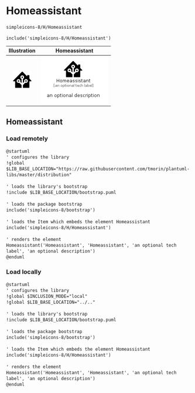 # Homeassistant


```text
simpleicons-8/H/Homeassistant
```

```text
include('simpleicons-8/H/Homeassistant')
```



| Illustration | Homeassistant |
| :---: | :---: |
| ![illustration for Illustration](../../simpleicons-8/H/Homeassistant.png) | ![illustration for Homeassistant](../../simpleicons-8/H/Homeassistant.Local.png) |




## Homeassistant

### Load remotely
```plantuml
@startuml
' configures the library
!global $LIB_BASE_LOCATION="https://raw.githubusercontent.com/tmorin/plantuml-libs/master/distribution"

' loads the library's bootstrap
!include $LIB_BASE_LOCATION/bootstrap.puml

' loads the package bootstrap
include('simpleicons-8/bootstrap')

' loads the Item which embeds the element Homeassistant
include('simpleicons-8/H/Homeassistant')

' renders the element
Homeassistant('Homeassistant', 'Homeassistant', 'an optional tech label', 'an optional description')
@enduml
```

### Load locally
```plantuml
@startuml
' configures the library
!global $INCLUSION_MODE="local"
!global $LIB_BASE_LOCATION="../.."

' loads the library's bootstrap
!include $LIB_BASE_LOCATION/bootstrap.puml

' loads the package bootstrap
include('simpleicons-8/bootstrap')

' loads the Item which embeds the element Homeassistant
include('simpleicons-8/H/Homeassistant')

' renders the element
Homeassistant('Homeassistant', 'Homeassistant', 'an optional tech label', 'an optional description')
@enduml
```

